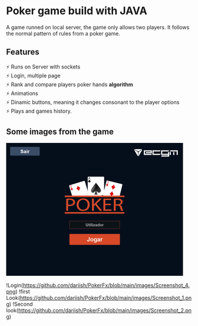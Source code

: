 # Poker game build with JAVA
A game runned on local server, the game only allows two players.
It follows the normal pattern of rules from a poker game.

## Features

⚡️ Runs on Server with sockets<br />
⚡️ Login, multiple page<br />
⚡️ Rank and compare players poker hands **algorithm** <br />
⚡️ Animations <br />
⚡️ Dinamic buttons, meaning it changes consonant to the player options<br />
⚡️ Plays and games history.

## Some images from the game 
![Login](https://github.com/dariish/PokerFx/blob/main/images/Screenshot_4.png)


!Login(https://github.com/dariish/PokerFx/blob/main/images/Screenshot_4.png)
!first Look(https://github.com/dariish/PokerFx/blob/main/images/Screenshot_1.png)
!Second look(https://github.com/dariish/PokerFx/blob/main/images/Screenshot_2.png)


